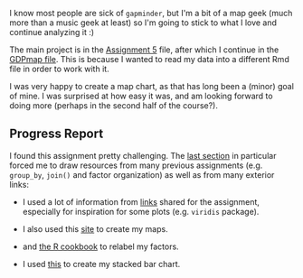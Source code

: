 I know most people are sick of `gapminder`, but I'm a bit of a map geek (much more than a music geek at least) so I'm going to stick to what I love and continue analyzing it :)

The main project is in the [Assignment 5](https://github.com/arsbar24/STAT545-hw-barton-alistair/blob/master/hw05/Assignment_5.md) file, after which I continue in the [GDPmap file](https://github.com/arsbar24/STAT545-hw-barton-alistair/blob/master/hw05/GDPmap.md). This is because I wanted to read my data into a different Rmd file in order to work with it.

I was very happy to create a map chart, as that has long been a (minor) goal of mine. I was surprised at how easy it was, and am looking forward to doing more (perhaps in the second half of the course?).


## Progress Report

I found this assignment pretty challenging. The [last section](https://github.com/arsbar24/STAT545-hw-barton-alistair/blob/master/hw05/GDPmap.md) in particular forced me to draw resources from many previous assignments (e.g. `group_by`, `join()` and factor organization) as well as from many exterior links:

* I used a lot of information from [links](http://stat545.com/graph00_index.html) shared for the assignment, especially for inspiration for some plots (e.g. `viridis` package).

* I also used this [site](http://eriqande.github.io/rep-res-web/lectures/making-maps-with-R.html) to create my maps.

* and [the R cookbook](http://www.cookbook-r.com/Manipulating_data/Renaming_levels_of_a_factor/) to relabel my factors.

* I used [this](https://www.statmethods.net/graphs/bar.html) to create my stacked bar chart.
